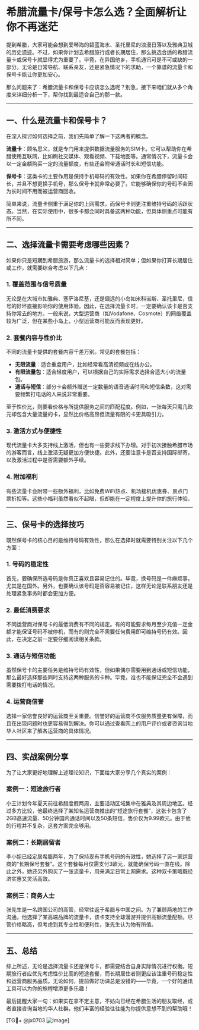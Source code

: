 # 希腊流量卡/保号卡怎么选？全面解析让你不再迷茫

提到希腊，大家可能会想到爱琴海的碧蓝海水、圣托里尼的浪漫日落以及雅典卫城的历史遗迹。不过，如果你计划去希腊旅行或者长期居住，那么挑选合适的希腊流量卡或保号卡就显得尤为重要了。毕竟，在异国他乡，手机通讯可是不可或缺的一部分。无论是日常导航、联系亲友，还是紧急情况下的求助，一个靠谱的流量卡和保号卡能让你更加安心。

那么问题来了：希腊流量卡和保号卡应该怎么选呢？别急，接下来咱们就从多个角度来详细分析一下，帮你找到最适合自己的那一款。

---

## 一、什么是流量卡和保号卡？

在深入探讨如何选择之前，我们先简单了解一下这两者的概念。

**流量卡**：顾名思义，就是专门用来提供数据流量服务的SIM卡。它可以帮助你在希腊使用互联网，比如刷社交媒体、观看视频、下载地图等。通常情况下，流量卡会以一定金额购买一定的流量额度，有些还会附带通话时长和短信功能。

**保号卡**：这类卡的主要作用是保持手机号码的有效性。如果你在希腊停留时间较长，并且不想更换手机号，那么保号卡就非常必要了。它能够确保你的号码不会因为长时间不用而被运营商回收。

简单来说，流量卡侧重于满足你的上网需求，而保号卡则更注重维持号码的活跃状态。当然，在实际使用中，很多卡都会同时具备这两种功能，但具体侧重点可能有所不同。

---

## 二、选择流量卡需要考虑哪些因素？

如果你只是短期到希腊旅游，那么流量卡的选择相对简单；但如果你打算长期居住或工作，就需要综合考虑以下几点：

### 1. **覆盖范围与信号质量**
无论是在大城市如雅典、塞萨洛尼基，还是偏远的小岛如米科诺斯、圣托里尼，信号的好坏直接影响你的使用体验。因此，在选择流量卡时，一定要确认该卡是否支持你常去的地方。一般来说，大型运营商（如Vodafone、Cosmote）的网络覆盖较为广泛，但在某些小岛上，小型运营商可能反而表现更好。

### 2. **套餐内容与性价比**
不同的流量卡提供的套餐内容千差万别。常见的套餐包括：
- **无限流量**：适合重度用户，比如经常看高清视频或在线办公。
- **有限流量包**：适合轻度用户，可以根据自己的实际需求选择合适大小的流量包。
- **通话与短信**：部分卡会额外赠送一定数量的语音通话时间和短信条数，这对需要频繁打电话的人来说非常重要。

至于性价比，则要看价格与所提供服务之间的匹配程度。例如，一张每天只需几欧元却包含大量流量的卡，显然比价格高昂但流量有限的卡更具吸引力。

### 3. **激活方式与便捷性**
现代流量卡大多支持线上激活，但也有一些要求线下办理。对于初次接触希腊市场的游客而言，线上激活无疑更加方便快捷。此外，还要注意卡是否支持国际邮寄，以及激活过程中是否需要额外手续。

### 4. **附加福利**
有些流量卡会附带一些额外福利，比如免费WiFi热点、机场接机优惠券、景点门票折扣等。这些小福利虽然看似不起眼，但却能在一定程度上提升你的旅行体验。

---

## 三、保号卡的选择技巧

既然保号卡的核心目的是维持号码有效性，那么在选择时就需要特别关注以下几个方面：

### 1. **号码的稳定性**
首先，要确保所选号码是你真正喜欢且容易记住的。毕竟，换号码是一件麻烦事，尤其是在国外。另外，也要确认该号码是否容易被记住，这样无论是联系朋友还是处理紧急事务时都会更加方便。

### 2. **最低消费要求**
不同运营商对保号卡的最低消费有不同的规定。有的可能要求每月至少充值一定金额才能保证号码不被停机，而有的则完全不需要任何费用即可维持号码有效。因此，在决定之前一定要仔细阅读相关条款。

### 3. **通话与短信功能**
虽然保号卡的主要任务是维持号码有效性，但如果偶尔需要用到通话或短信功能，那么最好选择那些同时支持这两种服务的卡种。毕竟，谁也不能保证完全不会遇到需要拨打电话的情况。

### 4. **运营商信誉**
选择一家信誉良好的运营商至关重要。信誉好的运营商不仅服务质量更有保障，而且在出现问题时也更容易得到解决。你可以通过查看网上的用户评价或者咨询当地华人社区来了解各运营商的具体情况。

---

## 四、实战案例分享

为了让大家更好地理解上述理论知识，下面给大家分享几个真实的案例：

### 案例一：短途旅行者
小王计划今年夏天前往希腊度假两周，主要活动区域集中在雅典及其周边地区。经过多方比较，他最终选择了某知名运营商推出的“短途旅行套餐”，这张卡包含了2GB高速流量、50分钟国内通话时间以及50条短信，售价仅为9.99欧元。由于他的行程并不复杂，这套方案完全够用。

### 案例二：长期居留者
李小姐已经定居希腊两年，为了保持现有手机号码的有效性，她选择了另一家运营商的“长期保号套餐”。这个套餐每月仅需支付3欧元，就能确保号码一直在线。除此之外，她还另外购买了一张流量卡，用来满足日常上网需求。这种双卡策略既经济实惠又灵活高效。

### 案例三：商务人士
张先生是一名跨国公司的高管，经常往返于希腊与中国之间。为了兼顾两地的工作沟通，他选择了某高端品牌的流量卡，该卡支持全球漫游并提供高额流量配额。尽管价格略高，但考虑到其专业性和便利性，张先生认为物有所值。

---

## 五、总结

综上所述，无论是选择流量卡还是保号卡，都需要结合自身实际情况进行权衡。短期旅行者应优先考虑性价比高的短途套餐，而长期居住者则更应该注重号码稳定性和运营商服务品质。无论如何，提前做好功课总是没错的——毕竟，一个好的通讯工具可以为你的旅程增添更多乐趣！

最后提醒大家一句：如果实在拿不定主意，不妨向已经在希腊生活的朋友取经，或者直接咨询当地的华人社群。他们丰富的经验往往能为你提供意想不到的帮助哦！

[TG💪+ @jx0703 ![Image](https://github.com/user-attachments/assets/dbca1d08-cadb-493c-b0ec-ad6f7a83f270)]